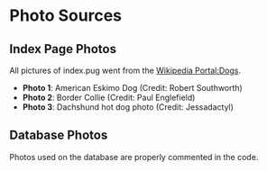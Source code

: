 # Photo Sources

## Index Page Photos

All pictures of index.pug went from the [Wikipedia Portal:Dogs](https://en.wikipedia.org/wiki/Portal:Dogs/Selected_picture).

- **Photo 1**: American Eskimo Dog (Credit: Robert Southworth)
- **Photo 2**: Border Collie (Credit: Paul Englefield)
- **Photo 3**: Dachshund hot dog photo (Credit: Jessadactyl)

## Database Photos

Photos used on the database are properly commented in the code.

